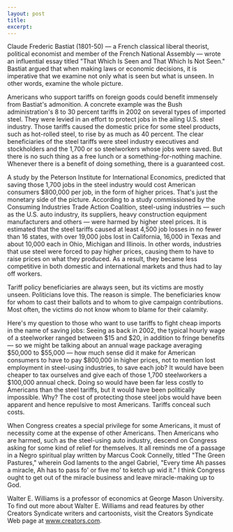 ```yaml
---
layout: post
title:  
excerpt:
---
```




Claude Frederic Bastiat (1801-50) — a French classical liberal theorist, political economist and member of the French National Assembly — wrote an influential essay titled "That Which Is Seen and That Which Is Not Seen." Bastiat argued that when making laws or economic decisions, it is imperative that we examine not only what is seen but what is unseen. In other words, examine the whole picture.

Americans who support tariffs on foreign goods could benefit immensely from Bastiat's admonition. A concrete example was the Bush administration's 8 to 30 percent tariffs in 2002 on several types of imported steel. They were levied in an effort to protect jobs in the ailing U.S. steel industry. Those tariffs caused the domestic price for some steel products, such as hot-rolled steel, to rise by as much as 40 percent. The clear beneficiaries of the steel tariffs were steel industry executives and stockholders and the 1,700 or so steelworkers whose jobs were saved. But there is no such thing as a free lunch or a something-for-nothing machine. Whenever there is a benefit of doing something, there is a guaranteed cost.

A study by the Peterson Institute for International Economics, predicted that saving those 1,700 jobs in the steel industry would cost American consumers $800,000 per job, in the form of higher prices. That's just the monetary side of the picture. According to a study commissioned by the Consuming Industries Trade Action Coalition, steel-using industries — such as the U.S. auto industry, its suppliers, heavy construction equipment manufacturers and others — were harmed by higher steel prices. It is estimated that the steel tariffs caused at least 4,500 job losses in no fewer than 16 states, with over 19,000 jobs lost in California, 16,000 in Texas and about 10,000 each in Ohio, Michigan and Illinois. In other words, industries that use steel were forced to pay higher prices, causing them to have to raise prices on what they produced. As a result, they became less competitive in both domestic and international markets and thus had to lay off workers.

Tariff policy beneficiaries are always seen, but its victims are mostly unseen. Politicians love this. The reason is simple. The beneficiaries know for whom to cast their ballots and to whom to give campaign contributions. Most often, the victims do not know whom to blame for their calamity.

Here's my question to those who want to use tariffs to fight cheap imports in the name of saving jobs: Seeing as back in 2002, the typical hourly wage of a steelworker ranged between $15 and $20, in addition to fringe benefits — so we might be talking about an annual wage package averaging $50,000 to $55,000 — how much sense did it make for American consumers to have to pay $800,000 in higher prices, not to mention lost employment in steel-using industries, to save each job? It would have been cheaper to tax ourselves and give each of those 1,700 steelworkers a $100,000 annual check. Doing so would have been far less costly to Americans than the steel tariffs, but it would have been politically impossible. Why? The cost of protecting those steel jobs would have been apparent and hence repulsive to most Americans. Tariffs conceal such costs.



When Congress creates a special privilege for some Americans, it must of necessity come at the expense of other Americans. Then Americans who are harmed, such as the steel-using auto industry, descend on Congress asking for some kind of relief for themselves. It all reminds me of a passage in a Negro spiritual play written by Marcus Cook Connelly, titled "The Green Pastures," wherein God laments to the angel Gabriel, "Every time Ah passes a miracle, Ah has to pass fo' or five mo' to ketch up wid it." I think Congress ought to get out of the miracle business and leave miracle-making up to God.

Walter E. Williams is a professor of economics at George Mason University. To find out more about Walter E. Williams and read features by other Creators Syndicate writers and cartoonists, visit the Creators Syndicate Web page at www.creators.com.

